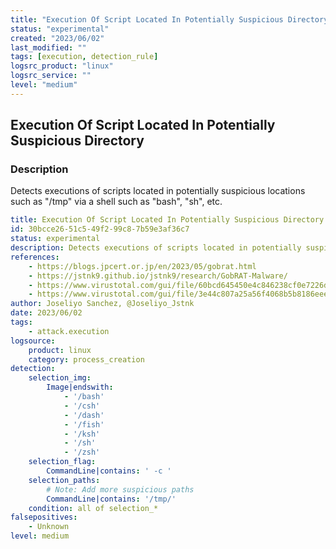 ```yaml
---
title: "Execution Of Script Located In Potentially Suspicious Directory"
status: "experimental"
created: "2023/06/02"
last_modified: ""
tags: [execution, detection_rule]
logsrc_product: "linux"
logsrc_service: ""
level: "medium"
---
```


## Execution Of Script Located In Potentially Suspicious Directory

### Description

Detects executions of scripts located in potentially suspicious locations such as "/tmp" via a shell such as "bash", "sh", etc.

```yml
title: Execution Of Script Located In Potentially Suspicious Directory
id: 30bcce26-51c5-49f2-99c8-7b59e3af36c7
status: experimental
description: Detects executions of scripts located in potentially suspicious locations such as "/tmp" via a shell such as "bash", "sh", etc.
references:
    - https://blogs.jpcert.or.jp/en/2023/05/gobrat.html
    - https://jstnk9.github.io/jstnk9/research/GobRAT-Malware/
    - https://www.virustotal.com/gui/file/60bcd645450e4c846238cf0e7226dc40c84c96eba99f6b2cffcd0ab4a391c8b3/detection
    - https://www.virustotal.com/gui/file/3e44c807a25a56f4068b5b8186eee5002eed6f26d665a8b791c472ad154585d1/detection
author: Joseliyo Sanchez, @Joseliyo_Jstnk
date: 2023/06/02
tags:
    - attack.execution
logsource:
    product: linux
    category: process_creation
detection:
    selection_img:
        Image|endswith:
            - '/bash'
            - '/csh'
            - '/dash'
            - '/fish'
            - '/ksh'
            - '/sh'
            - '/zsh'
    selection_flag:
        CommandLine|contains: ' -c '
    selection_paths:
        # Note: Add more suspicious paths
        CommandLine|contains: '/tmp/'
    condition: all of selection_*
falsepositives:
    - Unknown
level: medium

```
